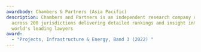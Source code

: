 ```yaml
---
awardbody: Chambers & Partners (Asia Pacific)
description: Chambers and Partners is an independent research company operating
  across 200 jurisdictions delivering detailed rankings and insight into the
  world's leading lawyers
award:
  - "Projects, Infrastructure & Energy, Band 3 (2022) "
---
```

